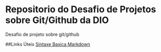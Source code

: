 # Repositorio do Desafio de Projetos sobre Git/Github da DIO
Desafio de projeto sobre git/github

##Links Úteis
[Sintaxe Basica Markdown](https://www.markdownguide.org/basic-syntax/)

